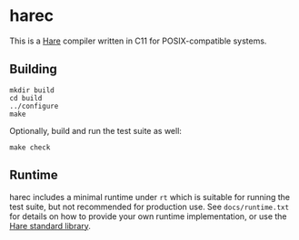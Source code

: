 # harec

This is a [Hare](https://harelang.org) compiler written in C11 for
POSIX-compatible systems.

## Building

```
mkdir build
cd build
../configure
make
```

Optionally, build and run the test suite as well:

```
make check
```

## Runtime

harec includes a minimal runtime under `rt` which is suitable for running the
test suite, but not recommended for production use. See `docs/runtime.txt` for
details on how to provide your own runtime implementation, or use the [Hare
standard library](https://git.sr.ht/~sircmpwn/stdlib).
